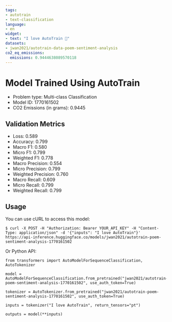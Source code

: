 ```yaml
---
tags:
- autotrain
- text-classification
language:
- en
widget:
- text: "I love AutoTrain 🤗"
datasets:
- jwan2021/autotrain-data-poem-sentiment-analysis
co2_eq_emissions:
  emissions: 0.9444638089570118
---
```


# Model Trained Using AutoTrain

- Problem type: Multi-class Classification
- Model ID: 1770161502
- CO2 Emissions (in grams): 0.9445

## Validation Metrics

- Loss: 0.589
- Accuracy: 0.799
- Macro F1: 0.580
- Micro F1: 0.799
- Weighted F1: 0.778
- Macro Precision: 0.554
- Micro Precision: 0.799
- Weighted Precision: 0.760
- Macro Recall: 0.609
- Micro Recall: 0.799
- Weighted Recall: 0.799


## Usage

You can use cURL to access this model:

```
$ curl -X POST -H "Authorization: Bearer YOUR_API_KEY" -H "Content-Type: application/json" -d '{"inputs": "I love AutoTrain"}' https://api-inference.huggingface.co/models/jwan2021/autotrain-poem-sentiment-analysis-1770161502
```

Or Python API:

```
from transformers import AutoModelForSequenceClassification, AutoTokenizer

model = AutoModelForSequenceClassification.from_pretrained("jwan2021/autotrain-poem-sentiment-analysis-1770161502", use_auth_token=True)

tokenizer = AutoTokenizer.from_pretrained("jwan2021/autotrain-poem-sentiment-analysis-1770161502", use_auth_token=True)

inputs = tokenizer("I love AutoTrain", return_tensors="pt")

outputs = model(**inputs)
```